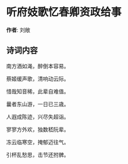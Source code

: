 # 听府妓歌忆春卿资政给事

**作者**: 刘敞

## 诗词内容

南方酒如渑，醉倒本容易。

蔡姬缓声歌，清响动云际。

惜哉知音稀，此辈自难值。

曩者东山游，一日已三歳。

人遐成陈迹，兴尽失超诣。

寥寥方外欢，独数嵇阮辈。

冻云临寒空，掩郁迈往气。

引杯乱愁思，击节还拊髀。

